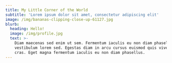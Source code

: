 ```yaml
---
title: My Little Corner of the World
subtitle: 'Lorem ipsum dolor sit amet, consectetur adipiscing elit'
image: /img/bananas-clipping-close-up-61127.jpg
blurb:
  heading: Hello!
  image: /img/profile.jpg
  text: >-
    Diam maecenas sed enim ut sem. Fermentum iaculis eu non diam phasellus
    vestibulum lorem sed. Egestas diam in arcu cursus euismod quis viverra nibh
    cras. Eget magna fermentum iaculis eu non diam phasellus.
---
```


